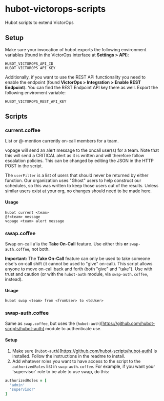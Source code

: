 # hubot-victorops-scripts
Hubot scripts to extend VictorOps

## Setup
Make sure your invocation of hubot exports the following environment variables (found in the VictorOps interface at **Settings > API**):

    HUBOT_VICTOROPS_API_ID
    HUBOT_VICTOROPS_API_KEY

Additionally, if you want to use the REST API functionality you need to enable the endpoint (found **VictorOps > Integration > Enable REST Endpoint**). You can find the REST Endpoint API key there as well. Export the following enviroment variable:

	HUBOT_VICTOROPS_REST_API_KEY

## Scripts
### current.coffee
List or @-mention currently on-call members for a team.

vopage will send an alert message to the oncall user(s) for a team. Note that this will send a CRITICAL alert as it is written and will therefore follow escalation policies. This can be changed by editing the JSON in the HTTP POST in the script.

The `userFilter` is a list of users that should never be returned by either function. Our organization uses "Ghost" users to help construct our schedules, so this was written to keep those users out of the results. Unless similar users exist at your org, no changes should need to be made here.

#### Usage
```
hubot current <team>
@!<team> message
vopage <team> alert message
```

### swap.coffee
Swap on-call a'la the **Take On-Call** feature. Use either this **or** `swap-auth.coffee`, not both.

**Important:** The **Take On-Call** feature can only be used to take someone else's on-call shift (it cannot be used to "give" on-call). This script allows anyone to move on-call back and forth (both "give" and "take"). Use with trust and caution (or with the `hubot-auth` module, via `swap-auth.coffee`, instead).

#### Usage
```
hubot swap <team> from <fromUser> to <toUser>
```

### swap-auth.coffee
Same as `swap.coffee`, but uses the (`hubot-auth`)[https://github.com/hubot-scripts/hubot-auth] module to authenticate use.

#### Setup
1. Make sure (`hubot-auth`)[https://github.com/hubot-scripts/hubot-auth] is installed. Follow the instructions in the readme to install.
1. Add whatever roles you want to have access to the script to the `authorizedRoles` list in `swap-auth.coffee`. For example, if you want your 'supervisor' role to be able to use swap, do this:

``` coffeescript
authorizedRoles = [
  'admin'
  'supervisor'
]
```
